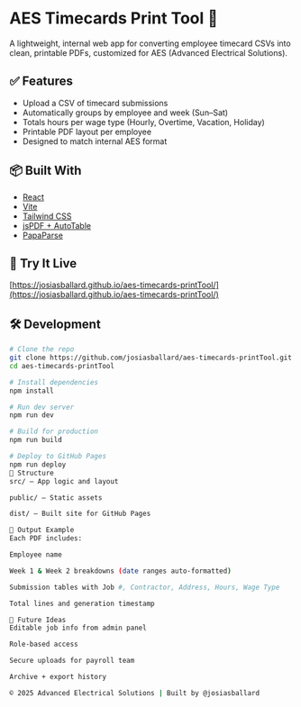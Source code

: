 # AES Timecards Print Tool 🧾

A lightweight, internal web app for converting employee timecard CSVs into clean, printable PDFs, customized for AES (Advanced Electrical Solutions).

## ✅ Features
- Upload a CSV of timecard submissions
- Automatically groups by employee and week (Sun–Sat)
- Totals hours per wage type (Hourly, Overtime, Vacation, Holiday)
- Printable PDF layout per employee
- Designed to match internal AES format

## 📦 Built With
- [React](https://reactjs.org/)
- [Vite](https://vitejs.dev/)
- [Tailwind CSS](https://tailwindcss.com/)
- [jsPDF + AutoTable](https://github.com/simonbengtsson/jsPDF-AutoTable)
- [PapaParse](https://www.papaparse.com/)

## 🚀 Try It Live
[https://josiasballard.github.io/aes-timecards-printTool/](https://josiasballard.github.io/aes-timecards-printTool/)

## 🛠️ Development
```bash
# Clone the repo
git clone https://github.com/josiasballard/aes-timecards-printTool.git
cd aes-timecards-printTool

# Install dependencies
npm install

# Run dev server
npm run dev

# Build for production
npm run build

# Deploy to GitHub Pages
npm run deploy
📂 Structure
src/ – App logic and layout

public/ – Static assets

dist/ – Built site for GitHub Pages

🧾 Output Example
Each PDF includes:

Employee name

Week 1 & Week 2 breakdowns (date ranges auto-formatted)

Submission tables with Job #, Contractor, Address, Hours, Wage Type

Total lines and generation timestamp

🧠 Future Ideas
Editable job info from admin panel

Role-based access

Secure uploads for payroll team

Archive + export history

© 2025 Advanced Electrical Solutions | Built by @josiasballard